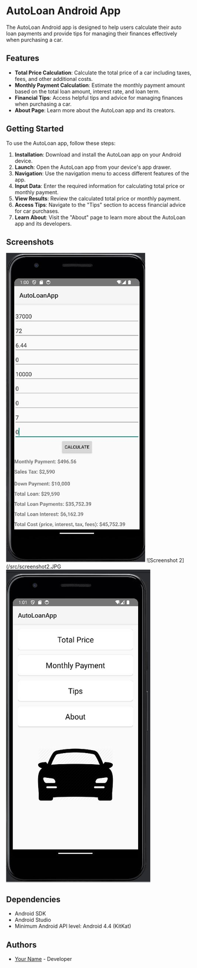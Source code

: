 # AutoLoan Android App

The AutoLoan Android app is designed to help users calculate their auto loan payments and provide tips for managing their finances effectively when purchasing a car.

## Features

- **Total Price Calculation**: Calculate the total price of a car including taxes, fees, and other additional costs.
- **Monthly Payment Calculation**: Estimate the monthly payment amount based on the total loan amount, interest rate, and loan term.
- **Financial Tips**: Access helpful tips and advice for managing finances when purchasing a car.
- **About Page**: Learn more about the AutoLoan app and its creators.

## Getting Started

To use the AutoLoan app, follow these steps:

1. **Installation**: Download and install the AutoLoan app on your Android device.
2. **Launch**: Open the AutoLoan app from your device's app drawer.
3. **Navigation**: Use the navigation menu to access different features of the app.
4. **Input Data**: Enter the required information for calculating total price or monthly payment.
5. **View Results**: Review the calculated total price or monthly payment.
6. **Access Tips**: Navigate to the "Tips" section to access financial advice for car purchases.
7. **Learn About**: Visit the "About" page to learn more about the AutoLoan app and its developers.

## Screenshots

![Screenshot 1](/src/screenshot1.JPG)
![Screenshot 2](/src/screenshot2.JPG
![Screenshot 2](/src/screenshot3.JPG)

## Dependencies

- Android SDK
- Android Studio
- Minimum Android API level: Android 4.4 (KitKat)


## Authors

- [Your Name](https://github.com/JoelErulu) - Developer

